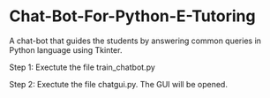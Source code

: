 # Chat-Bot-For-Python-E-Tutoring
A chat-bot that guides the students by answering common queries in Python language using Tkinter.


Step 1:
Exectute the file train_chatbot.py

Step 2:
Exectute the file chatgui.py. The GUI will be opened.
